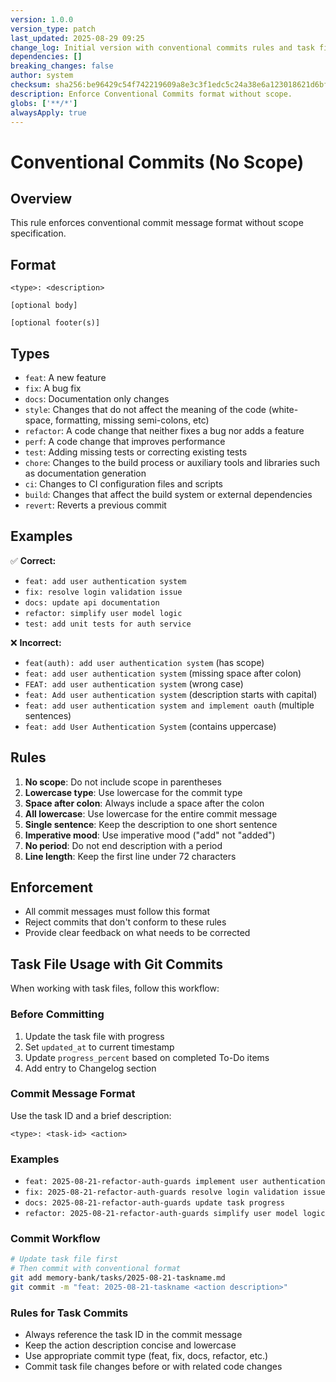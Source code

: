 ```yaml
---
version: 1.0.0
version_type: patch
last_updated: 2025-08-29 09:25
change_log: Initial version with conventional commits rules and task file integration guidelines
dependencies: []
breaking_changes: false
author: system
checksum: sha256:be96429c54f742219609a8e3c3f1edc5c24a38e6a123018621d6bf839e566d55
description: Enforce Conventional Commits format without scope.
globs: ['**/*']
alwaysApply: true
---
```


# Conventional Commits (No Scope)

## Overview
This rule enforces conventional commit message format without scope specification.

## Format
```
<type>: <description>

[optional body]

[optional footer(s)]
```

## Types
- `feat`: A new feature
- `fix`: A bug fix
- `docs`: Documentation only changes
- `style`: Changes that do not affect the meaning of the code (white-space, formatting, missing semi-colons, etc)
- `refactor`: A code change that neither fixes a bug nor adds a feature
- `perf`: A code change that improves performance
- `test`: Adding missing tests or correcting existing tests
- `chore`: Changes to the build process or auxiliary tools and libraries such as documentation generation
- `ci`: Changes to CI configuration files and scripts
- `build`: Changes that affect the build system or external dependencies
- `revert`: Reverts a previous commit

## Examples
✅ **Correct:**
- `feat: add user authentication system`
- `fix: resolve login validation issue`
- `docs: update api documentation`
- `refactor: simplify user model logic`
- `test: add unit tests for auth service`

❌ **Incorrect:**
- `feat(auth): add user authentication system` (has scope)
- `feat: add user authentication system` (missing space after colon)
- `FEAT: add user authentication system` (wrong case)
- `feat: Add user authentication system` (description starts with capital)
- `feat: add user authentication system and implement oauth` (multiple sentences)
- `feat: add User Authentication System` (contains uppercase)

## Rules
1. **No scope**: Do not include scope in parentheses
2. **Lowercase type**: Use lowercase for the commit type
3. **Space after colon**: Always include a space after the colon
4. **All lowercase**: Use lowercase for the entire commit message
5. **Single sentence**: Keep the description to one short sentence
6. **Imperative mood**: Use imperative mood ("add" not "added")
7. **No period**: Do not end description with a period
8. **Line length**: Keep the first line under 72 characters

## Enforcement
- All commit messages must follow this format
- Reject commits that don't conform to these rules
- Provide clear feedback on what needs to be corrected

## Task File Usage with Git Commits
When working with task files, follow this workflow:

### Before Committing
1. Update the task file with progress
2. Set `updated_at` to current timestamp
3. Update `progress_percent` based on completed To-Do items
4. Add entry to Changelog section

### Commit Message Format
Use the task ID and a brief description:
```
<type>: <task-id> <action>
```

### Examples
- `feat: 2025-08-21-refactor-auth-guards implement user authentication`
- `fix: 2025-08-21-refactor-auth-guards resolve login validation issue`
- `docs: 2025-08-21-refactor-auth-guards update task progress`
- `refactor: 2025-08-21-refactor-auth-guards simplify user model logic`

### Commit Workflow
```bash
# Update task file first
# Then commit with conventional format
git add memory-bank/tasks/2025-08-21-taskname.md
git commit -m "feat: 2025-08-21-taskname <action description>"
```

### Rules for Task Commits
- Always reference the task ID in the commit message
- Keep the action description concise and lowercase
- Use appropriate commit type (feat, fix, docs, refactor, etc.)
- Commit task file changes before or with related code changes